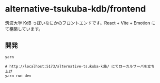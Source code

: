 # alternative-tsukuba-kdb/frontend

筑波大学 KdB っぽいなにかのフロントエンドです。React + Vite + Emotion にて構築しています。

## 開発

```
yarn

# http://localhost:5173/alternative-tsukuba-kdb/ にてローカルサーバを立ち上げ
yarn run dev
```
